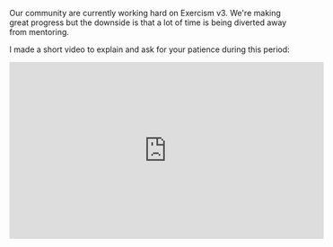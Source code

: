 Our community are currently working hard on Exercism v3. We're making great progress but the downside is that a lot of time is being diverted away from mentoring. 

I made a short video to explain and ask for your patience during this period:

<iframe width="560" height="315" src="https://www.youtube.com/embed/XiV_vYn1Ea8" frameborder="0" allow="accelerometer; autoplay; encrypted-media; gyroscope; picture-in-picture" allowfullscreen></iframe>
